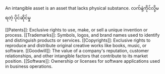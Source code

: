 An intangible asset is an asset that lacks physical substance. လက်နဲ့ကိုင်လို့မရတဲ့ ပိုင်ဆိုင်မှု

[[Patents]]: Exclusive rights to use, make, or sell a unique invention or process.
[[Trademarks]]: Symbols, logos, and brand names used to identify and distinguish products or services.
[[Copyrights]]: Exclusive rights to reproduce and distribute original creative works like books, music, or software.
[[Goodwill]]: The value of a company's reputation, customer relationships, and other intangible factors that contribute to its market position.
[[Software]]: Ownership or licenses for software applications used in business operations.